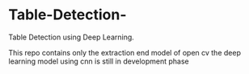 # Table-Detection-
Table Detection using Deep Learning.  


This repo contains only the extraction end model of open cv the deep learning model using cnn is still in development phase
